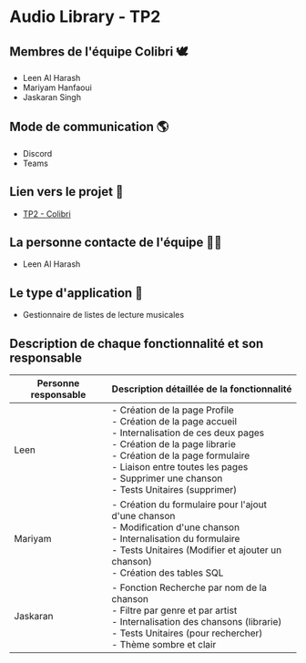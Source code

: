 # Audio Library - TP2 

## Membres de l'équipe Colibri 🕊
- Leen Al Harash
- Mariyam Hanfaoui
- Jaskaran Singh

## Mode de communication 🌎
- Discord
- Teams

## Lien vers le projet 🔗
- [TP2 - Colibri](https://git.dti.crosemont.quebec/lal/tp2-colibri)

## La personne contacte de l'équipe 🙎‍♀️
- Leen Al Harash

## Le type d'application 📱
- Gestionnaire de listes de lecture musicales

## Description de chaque fonctionnalité et son responsable 
| Personne responsable | Description détaillée de la fonctionnalité |
| ------------- | ------------- |
| Leen | - Création de la page Profile<br/> - Création de la page accueil<br /> - Internalisation de ces deux pages<br/> - Création de la page librarie<br /> - Création de la page formulaire<br/> - Liaison entre toutes les pages<br/> - Supprimer une chanson<br /> - Tests Unitaires (supprimer)|
| Mariyam | - Création du formulaire pour l'ajout d'une chanson <br/> - Modification d'une chanson<br /> - Internalisation du formulaire<br /> - Tests Unitaires (Modifier et ajouter un chanson)<br /> - Création des tables SQL|
| Jaskaran | - Fonction Recherche par nom de la chanson<br /> - Filtre par genre et par artist<br /> - Internalisation des chansons (librarie)<br /> - Tests Unitaires (pour rechercher)<br /> - Thème sombre et clair|